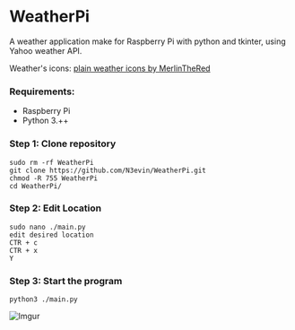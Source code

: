 # WeatherPi

A weather application make for Raspberry Pi with python and tkinter, using Yahoo weather API.

Weather's icons: [plain weather icons by MerlinTheRed](https://www.deviantart.com/art/plain-weather-icons-157162192)

### Requirements:
* Raspberry Pi
* Python 3.++

### Step 1: Clone repository
```
sudo rm -rf WeatherPi
git clone https://github.com/N3evin/WeatherPi.git
chmod -R 755 WeatherPi
cd WeatherPi/
```

### Step 2: Edit Location
```
sudo nano ./main.py
edit desired location
CTR + c
CTR + x
Y
```

### Step 3: Start the program
```
python3 ./main.py
```
![Imgur](https://i.imgur.com/q91OW11m.jpg)